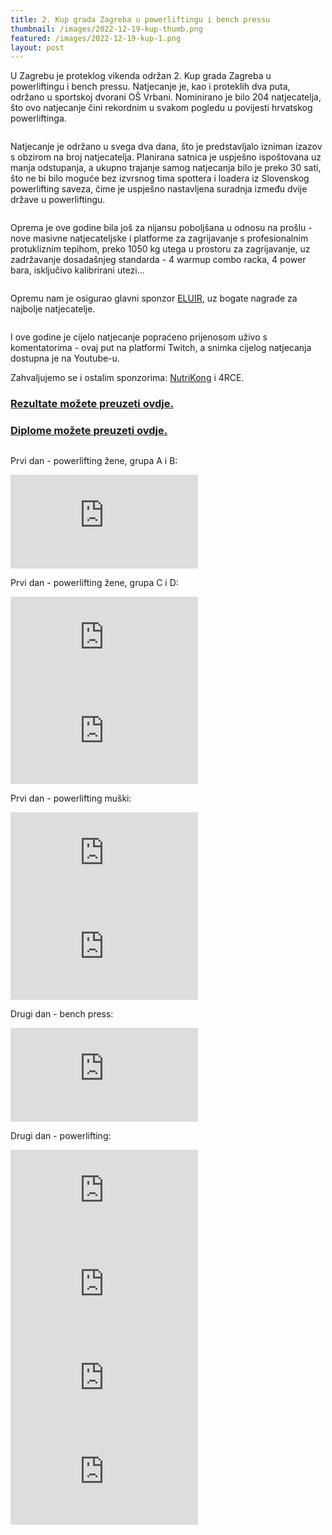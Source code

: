 ```yaml
---
title: 2. Kup grada Zagreba u powerliftingu i bench pressu
thumbnail: /images/2022-12-19-kup-thumb.png
featured: /images/2022-12-19-kup-1.png
layout: post
---
```


U Zagrebu je proteklog vikenda održan 2. Kup grada Zagreba u powerliftingu i bench pressu. Natjecanje je, kao i proteklih dva puta, održano u sportskoj dvorani OŠ Vrbani. Nominirano je bilo 204 natjecatelja, što ovo natjecanje čini rekordnim u svakom pogledu u povijesti hrvatskog powerliftinga.

<span class="image featured"><img src="{{ site.baseurl }}/images/2022-12-19-kup-2.jpg" alt="" /></span>

Natjecanje je održano u svega dva dana, što je predstavljalo izniman izazov s obzirom na broj natjecatelja. Planirana satnica je uspješno ispoštovana uz manja odstupanja, a ukupno trajanje samog natjecanja bilo je preko 30 sati, što ne bi bilo moguće bez izvrsnog tima spottera i loadera iz Slovenskog powerlifting saveza, čime je uspješno nastavljena suradnja između dvije države u powerliftingu.

<span class="image featured"><img src="{{ site.baseurl }}/images/2022-12-19-kup-spotteri.jpg" alt="" /></span>

Oprema je ove godine bila još za nijansu poboljšana u odnosu na prošlu - nove masivne natjecateljske i platforme za zagrijavanje s profesionalnim protukliznim tepihom, preko 1050 kg utega u prostoru za zagrijavanje, uz zadržavanje dosadašnjeg standarda - 4 warmup combo racka, 4 power bara, isključivo kalibrirani utezi...

<span class="image featured"><img src="{{ site.baseurl }}/images/2022-12-19-kup-3.jpg" alt="" /></span>

Opremu nam je osigurao glavni sponzor <a href="https://www.eluir.hr" target="_blank">ELUIR</a>, uz bogate nagrade za najbolje natjecatelje. 

<span class="image featured"><img src="{{ site.baseurl }}/images/2022-12-19-kup-warmup.jpg" alt="" /></span>

I ove godine je cijelo natjecanje popraćeno prijenosom uživo s komentatorima - ovaj put na platformi Twitch, a snimka cijelog natjecanja dostupna je na Youtube-u.

Zahvaljujemo se i ostalim sponzorima: <a href="https://nutrikong.hr" target="_blank">NutriKong</a> i 4RCE.

<h3><a href="{{ site.baseurl }}/documents/2022-19-12-2.kup-grada-zagreba-rezultati.xlsx" target="_blank">Rezultate možete preuzeti ovdje.</a></h3>

<h3><a href="https://drive.google.com/drive/folders/1fh9DCdpKZcEOaggjTyUno_I0Af8Tvcam" target="_blank">Diplome možete preuzeti ovdje.</a></h3>

<span class="image featured"><img src="{{ site.baseurl }}/images/2022-12-19-kup-4.jpg" alt="" /></span>

Prvi dan - powerlifting žene, grupa A i B:
<iframe class="video" src="https://www.youtube.com/embed/56-a89EbQR4" frameborder="0" allow="accelerometer; autoplay; clipboard-write; encrypted-media; gyroscope; picture-in-picture" allowfullscreen></iframe>

Prvi dan - powerlifting žene, grupa C i D:
<iframe class="video" src="https://www.youtube.com/embed/QriQQnZho2w" frameborder="0" allow="accelerometer; autoplay; clipboard-write; encrypted-media; gyroscope; picture-in-picture" allowfullscreen></iframe>

<iframe class="video" src="https://www.youtube.com/embed/45Kzc3YopO0" frameborder="0" allow="accelerometer; autoplay; clipboard-write; encrypted-media; gyroscope; picture-in-picture" allowfullscreen></iframe>

Prvi dan - powerlifting muški: 
<iframe class="video" src="https://www.youtube.com/embed/wZzf_LjW7HM" frameborder="0" allow="accelerometer; autoplay; clipboard-write; encrypted-media; gyroscope; picture-in-picture" allowfullscreen></iframe>

<iframe class="video" src="https://www.youtube.com/embed/2Jl5XLUUwsk" frameborder="0" allow="accelerometer; autoplay; clipboard-write; encrypted-media; gyroscope; picture-in-picture" allowfullscreen></iframe>

Drugi dan - bench press:
<iframe class="video" src="https://www.youtube.com/embed/Q8z8VlRRgHk" frameborder="0" allow="accelerometer; autoplay; clipboard-write; encrypted-media; gyroscope; picture-in-picture" allowfullscreen></iframe>

Drugi dan - powerlifting:
<iframe class="video" src="https://www.youtube.com/embed/gS9uvlSZfAs" frameborder="0" allow="accelerometer; autoplay; clipboard-write; encrypted-media; gyroscope; picture-in-picture" allowfullscreen></iframe>

<iframe class="video" src="https://www.youtube.com/embed/NSMMHcb9pXU" frameborder="0" allow="accelerometer; autoplay; clipboard-write; encrypted-media; gyroscope; picture-in-picture" allowfullscreen></iframe>

<iframe class="video" src="https://www.youtube.com/embed/IbQe6RuatqY" frameborder="0" allow="accelerometer; autoplay; clipboard-write; encrypted-media; gyroscope; picture-in-picture" allowfullscreen></iframe>

<iframe class="video" src="https://www.youtube.com/embed/2rkZE_Kg0BE" frameborder="0" allow="accelerometer; autoplay; clipboard-write; encrypted-media; gyroscope; picture-in-picture" allowfullscreen></iframe>
